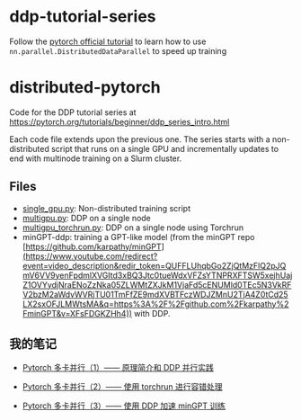 # ddp-tutorial-series
Follow the [pytorch official tutorial](https://pytorch.org/tutorials/beginner/ddp_series_intro.html?utm_source=youtube&utm_medium=organic_social&utm_campaign=tutorial) to learn how to use `nn.parallel.DistributedDataParallel` to speed up training

# distributed-pytorch

Code for the DDP tutorial series at https://pytorch.org/tutorials/beginner/ddp_series_intro.html

Each code file extends upon the previous one. The series starts with a non-distributed script that runs on a single GPU and incrementally updates to end with multinode training on a Slurm cluster.

## Files

- [single_gpu.py](https://github.com/pytorch/examples/blob/main/distributed/ddp-tutorial-series/single_gpu.py): Non-distributed training script
- [multigpu.py](https://github.com/pytorch/examples/blob/main/distributed/ddp-tutorial-series/multigpu.py): DDP on a single node
- [multigpu_torchrun.py](https://github.com/pytorch/examples/blob/main/distributed/ddp-tutorial-series/multigpu_torchrun.py): DDP on a single node using Torchrun
- minGPT-ddp:  training a GPT-like model (from the minGPT repo [https://github.com/karpathy/minGPT](https://www.youtube.com/redirect?event=video_description&redir_token=QUFFLUhqbGo2ZjQtMzFlQ2pJQmV6VV9yenFpdmlXVGItd3xBQ3Jtc0tueWdxVFZsYTNPRXFTSW5xejhUajZ1OVYydjNraENoZzNka05ZLWMtZXJkM1VjaFd5cENUMld0TEc5N3VkRFV2bzM2aWdvWVRjTU01TmFfZE9mdXVBTFczWDJZMnU2TjA4Z0tCd25LX2sxOFJLMWtsMA&q=https%3A%2F%2Fgithub.com%2Fkarpathy%2FminGPT&v=XFsFDGKZHh4)) with DDP. 



## 我的笔记

- [Pytorch 多卡并行（1）—— 原理简介和 DDP 并行实践](https://blog.csdn.net/wxc971231/article/details/132816104)

- [Pytorch 多卡并行（2）—— 使用 torchrun 进行容错处理](https://blog.csdn.net/wxc971231/article/details/132827787)

- [Pytorch 多卡并行（3）—— 使用 DDP 加速 minGPT 训练](https://blog.csdn.net/wxc971231/article/details/132829661)

